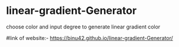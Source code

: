 # linear-gradient-Generator
choose color and input degree to generate linear gradient color

#link of website:-
                      https://binu42.github.io/linear-gradient-Generator/
